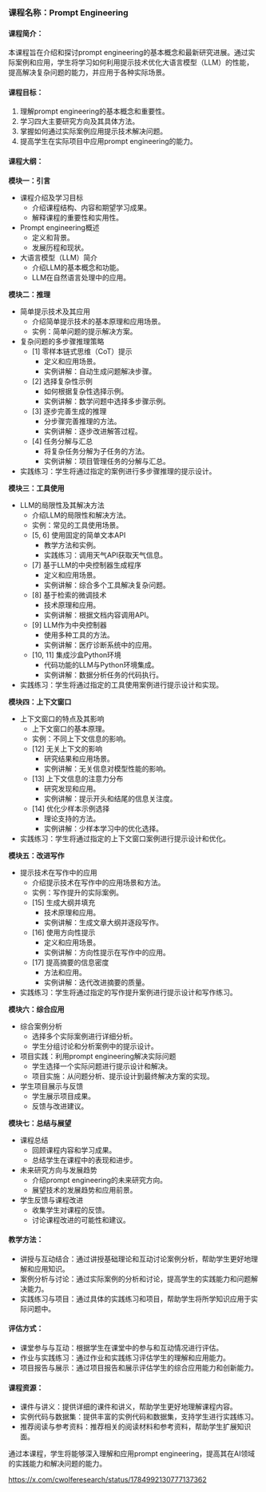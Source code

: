 ### 课程名称：Prompt Engineering

#### 课程简介：
本课程旨在介绍和探讨prompt engineering的基本概念和最新研究进展。通过实际案例和应用，学生将学习如何利用提示技术优化大语言模型（LLM）的性能，提高解决复杂问题的能力，并应用于各种实际场景。

#### 课程目标：
1. 理解prompt engineering的基本概念和重要性。
2. 学习四大主要研究方向及其具体方法。
3. 掌握如何通过实际案例应用提示技术解决问题。
4. 提高学生在实际项目中应用prompt engineering的能力。

#### 课程大纲：

**模块一：引言**
- 课程介绍及学习目标
  - 介绍课程结构、内容和期望学习成果。
  - 解释课程的重要性和实用性。
- Prompt engineering概述
  - 定义和背景。
  - 发展历程和现状。
- 大语言模型（LLM）简介
  - 介绍LLM的基本概念和功能。
  - LLM在自然语言处理中的应用。

**模块二：推理**
- 简单提示技术及其应用
  - 介绍简单提示技术的基本原理和应用场景。
  - 实例：简单问题的提示解决方案。
- 复杂问题的多步骤推理策略
  - [1] 零样本链式思维（CoT）提示
    - 定义和应用场景。
    - 实例讲解：自动生成问题解决步骤。
  - [2] 选择复杂性示例
    - 如何根据复杂性选择示例。
    - 实例讲解：数学问题中选择多步骤示例。
  - [3] 逐步完善生成的推理
    - 分步骤完善推理的方法。
    - 实例讲解：逐步改进解答过程。
  - [4] 任务分解与汇总
    - 将复杂任务分解为子任务的方法。
    - 实例讲解：项目管理任务的分解与汇总。
- 实践练习：学生将通过指定的案例进行多步骤推理的提示设计。

**模块三：工具使用**
- LLM的局限性及其解决方法
  - 介绍LLM的局限性和解决方法。
  - 实例：常见的工具使用场景。
  - [5, 6] 使用固定的简单文本API
    - 教学方法和实例。
    - 实践练习：调用天气API获取天气信息。
  - [7] 基于LLM的中央控制器生成程序
    - 定义和应用场景。
    - 实例讲解：综合多个工具解决复杂问题。
  - [8] 基于检索的微调技术
    - 技术原理和应用。
    - 实例讲解：根据文档内容调用API。
  - [9] LLM作为中央控制器
    - 使用多种工具的方法。
    - 实例讲解：医疗诊断系统中的应用。
  - [10, 11] 集成沙盒Python环境
    - 代码功能的LLM与Python环境集成。
    - 实例讲解：数据分析任务的代码执行。
- 实践练习：学生将通过指定的工具使用案例进行提示设计和实现。

**模块四：上下文窗口**
- 上下文窗口的特点及其影响
  - 上下文窗口的基本原理。
  - 实例：不同上下文信息的影响。
  - [12] 无关上下文的影响
    - 研究结果和应用场景。
    - 实例讲解：无关信息对模型性能的影响。
  - [13] 上下文信息的注意力分布
    - 研究发现和应用。
    - 实例讲解：提示开头和结尾的信息关注度。
  - [14] 优化少样本示例选择
    - 理论支持的方法。
    - 实例讲解：少样本学习中的优化选择。
- 实践练习：学生将通过指定的上下文窗口案例进行提示设计和优化。

**模块五：改进写作**
- 提示技术在写作中的应用
  - 介绍提示技术在写作中的应用场景和方法。
  - 实例：写作提升的实际案例。
  - [15] 生成大纲并填充
    - 技术原理和应用。
    - 实例讲解：生成文章大纲并逐段写作。
  - [16] 使用方向性提示
    - 定义和应用场景。
    - 实例讲解：方向性提示在写作中的应用。
  - [17] 提高摘要的信息密度
    - 方法和应用。
    - 实例讲解：迭代改进摘要的质量。
- 实践练习：学生将通过指定的写作提升案例进行提示设计和写作练习。

**模块六：综合应用**
- 综合案例分析
  - 选择多个实际案例进行详细分析。
  - 学生分组讨论和分析案例中的提示设计。
- 项目实践：利用prompt engineering解决实际问题
  - 学生选择一个实际问题进行提示设计和解决。
  - 项目实施：从问题分析、提示设计到最终解决方案的实现。
- 学生项目展示与反馈
  - 学生展示项目成果。
  - 反馈与改进建议。

**模块七：总结与展望**
- 课程总结
  - 回顾课程内容和学习成果。
  - 总结学生在课程中的表现和进步。
- 未来研究方向与发展趋势
  - 介绍prompt engineering的未来研究方向。
  - 展望技术的发展趋势和应用前景。
- 学生反馈与课程改进
  - 收集学生对课程的反馈。
  - 讨论课程改进的可能性和建议。

#### 教学方法：
- 讲授与互动结合：通过讲授基础理论和互动讨论案例分析，帮助学生更好地理解和应用知识。
- 案例分析与讨论：通过实际案例的分析和讨论，提高学生的实践能力和问题解决能力。
- 实践练习与项目：通过具体的实践练习和项目，帮助学生将所学知识应用于实际问题中。

#### 评估方式：
- 课堂参与与互动：根据学生在课堂中的参与和互动情况进行评估。
- 作业与实践练习：通过作业和实践练习评估学生的理解和应用能力。
- 项目报告与展示：通过项目报告和展示评估学生的综合应用能力和创新能力。

#### 课程资源：
- 课件与讲义：提供详细的课件和讲义，帮助学生更好地理解课程内容。
- 实例代码与数据集：提供丰富的实例代码和数据集，支持学生进行实践练习。
- 推荐阅读与参考资料：推荐相关的阅读材料和参考资料，帮助学生扩展知识面。

通过本课程，学生将能够深入理解和应用prompt engineering，提高其在AI领域的实践能力和解决问题的能力。

https://x.com/cwolferesearch/status/1784992130777137362